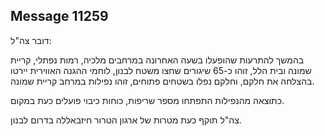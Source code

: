 ## Message 11259

דובר צה"ל:

בהמשך להתרעות שהופעלו בשעה האחרונה במרחבים מלכיה, רמות נפתלי, קריית שמונה ובית הלל, זוהו כ-65 שיגורים שחצו משטח לבנון, לוחמי ההגנה האווירית יירטו בהצלחה את חלקם, וחלקם נפלו בשטחים פתוחים, זוהו נפילות במרחב קריית שמונה.

כתוצאה מהנפילות התפתחו מספר שריפות, כוחות כיבוי פועלים כעת במקום.

צה"ל תוקף כעת מטרות של ארגון הטרור חיזבאללה בדרום לבנון.

